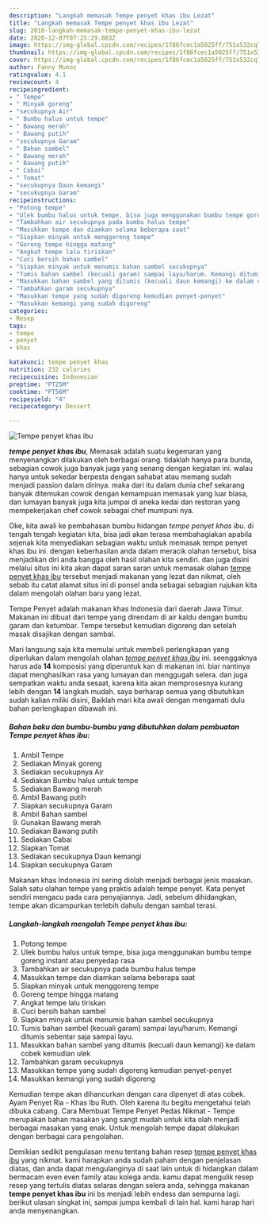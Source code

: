 ```yaml
---
description: "Langkah memasak Tempe penyet khas ibu Lezat"
title: "Langkah memasak Tempe penyet khas ibu Lezat"
slug: 2018-langkah-memasak-tempe-penyet-khas-ibu-lezat
date: 2020-12-07T07:25:29.883Z
image: https://img-global.cpcdn.com/recipes/1f86fcec1a5025ff/751x532cq70/tempe-penyet-khas-ibu-foto-resep-utama.jpg
thumbnail: https://img-global.cpcdn.com/recipes/1f86fcec1a5025ff/751x532cq70/tempe-penyet-khas-ibu-foto-resep-utama.jpg
cover: https://img-global.cpcdn.com/recipes/1f86fcec1a5025ff/751x532cq70/tempe-penyet-khas-ibu-foto-resep-utama.jpg
author: Fanny Munoz
ratingvalue: 4.1
reviewcount: 4
recipeingredient:
- " Tempe"
- " Minyak goreng"
- "secukupnya Air"
- " Bumbu halus untuk tempe"
- " Bawang merah"
- " Bawang putih"
- "secukupnya Garam"
- " Bahan sambel"
- " Bawang merah"
- " Bawang putih"
- " Cabai"
- " Tomat"
- "secukupnya Daun kemangi"
- "secukupnya Garam"
recipeinstructions:
- "Potong tempe"
- "Ulek bumbu halus untuk tempe, bisa juga menggunakan bumbu tempe goreng instant atau penyedap rasa"
- "Tambahkan air secukupnya pada bumbu halus tempe"
- "Masukkan tempe dan diamkan selama beberapa saat"
- "Siapkan minyak untuk menggoreng tempe"
- "Goreng tempe hingga matang"
- "Angkat tempe lalu tiriskan"
- "Cuci bersih bahan sambel"
- "Siapkan minyak untuk menumis bahan sambel secukupnya"
- "Tumis bahan sambel (kecuali garam) sampai layu/harum. Kemangi ditumis sebentar saja sampai layu."
- "Masukkan bahan sambel yang ditumis (kecuali daun kemangi) ke dalam cobek kemudian ulek"
- "Tambahkan garam secukupnya"
- "Masukkan tempe yang sudah digoreng kemudian penyet-penyet"
- "Masukkan kemangi yang sudah digoreng"
categories:
- Resep
tags:
- tempe
- penyet
- khas

katakunci: tempe penyet khas 
nutrition: 232 calories
recipecuisine: Indonesian
preptime: "PT25M"
cooktime: "PT56M"
recipeyield: "4"
recipecategory: Dessert

---
```



![Tempe penyet khas ibu](https://img-global.cpcdn.com/recipes/1f86fcec1a5025ff/751x532cq70/tempe-penyet-khas-ibu-foto-resep-utama.jpg)

<b><i>tempe penyet khas ibu</i></b>, Memasak adalah suatu kegemaran yang menyenangkan dilakukan oleh berbagai orang. tidaklah hanya para bunda, sebagian cowok juga banyak juga yang senang dengan kegiatan ini. walau hanya untuk sekedar berpesta dengan sahabat atau memang sudah menjadi passion dalam dirinya. maka dari itu dalam dunia chef sekarang banyak ditemukan cowok dengan kemampuan memasak yang luar biasa, dan lumayan banyak juga kita jumpai di aneka kedai dan restoran yang mempekerjakan chef cowok sebagai chef mumpuni nya.

Oke, kita awali ke pembahasan bumbu hidangan <i>tempe penyet khas ibu</i>. di tengah tengah kegiatan kita, bisa jadi akan terasa membahagiakan apabila sejenak kita menyediakan sebagian waktu untuk memasak tempe penyet khas ibu ini. dengan keberhasilan anda dalam meracik olahan tersebut, bisa menjadikan diri anda bangga oleh hasil olahan kita sendiri. dan juga disini melalui situs ini kita akan dapat saran saran untuk memasak olahan <u>tempe penyet khas ibu</u> tersebut menjadi makanan yang lezat dan nikmat, oleh sebab itu catat alamat situs ini di ponsel anda sebagai sebagian rujukan kita dalam mengolah olahan baru yang lezat.

Tempe Penyet adalah makanan khas Indonesia dari daerah Jawa Timur. Makanan ini dibuat dari tempe yang direndam di air kaldu dengan bumbu garam dan ketumbar. Tempe tersebut kemudian digoreng dan setelah masak disajikan dengan sambal.


Mari langsung saja kita memulai untuk membeli perlengkapan yang diperlukan dalam mengolah olahan <u><i>tempe penyet khas ibu</i></u> ini. seenggaknya harus ada <b>14</b> komposisi yang diperuntuk kan di makanan ini. biar nantinya dapat menghasilkan rasa yang lumayan dan menggugah selera. dan juga sempatkan waktu anda sesaat, karena kita akan memprosesnya kurang lebih dengan <b>14</b> langkah mudah. saya berharap semua yang dibutuhkan sudah kalian miliki disini, Baiklah mari kita awali dengan mengamati dulu bahan perlengkapan dibawah ini.

<!--inarticleads1-->

##### Bahan baku dan bumbu-bumbu yang dibutuhkan dalam pembuatan Tempe penyet khas ibu:

1. Ambil  Tempe
1. Sediakan  Minyak goreng
1. Sediakan secukupnya Air
1. Sediakan  Bumbu halus untuk tempe
1. Sediakan  Bawang merah
1. Ambil  Bawang putih
1. Siapkan secukupnya Garam
1. Ambil  Bahan sambel
1. Gunakan  Bawang merah
1. Sediakan  Bawang putih
1. Sediakan  Cabai
1. Siapkan  Tomat
1. Sediakan secukupnya Daun kemangi
1. Siapkan secukupnya Garam


Makanan khas Indonesia ini sering diolah menjadi berbagai jenis masakan. Salah satu olahan tempe yang praktis adalah tempe penyet. Kata penyet sendiri mengacu pada cara penyajiannya. Jadi, sebelum dihidangkan, tempe akan dicampurkan terlebih dahulu dengan sambal terasi. 

<!--inarticleads2-->

##### Langkah-langkah mengolah Tempe penyet khas ibu:

1. Potong tempe
1. Ulek bumbu halus untuk tempe, bisa juga menggunakan bumbu tempe goreng instant atau penyedap rasa
1. Tambahkan air secukupnya pada bumbu halus tempe
1. Masukkan tempe dan diamkan selama beberapa saat
1. Siapkan minyak untuk menggoreng tempe
1. Goreng tempe hingga matang
1. Angkat tempe lalu tiriskan
1. Cuci bersih bahan sambel
1. Siapkan minyak untuk menumis bahan sambel secukupnya
1. Tumis bahan sambel (kecuali garam) sampai layu/harum. Kemangi ditumis sebentar saja sampai layu.
1. Masukkan bahan sambel yang ditumis (kecuali daun kemangi) ke dalam cobek kemudian ulek
1. Tambahkan garam secukupnya
1. Masukkan tempe yang sudah digoreng kemudian penyet-penyet
1. Masukkan kemangi yang sudah digoreng


Kemudian tempe akan dihancurkan dengan cara dipenyet di atas cobek. Ayam Penyet Ria - Khas Ibu Ruth. Oleh karena itu begitu mengetahui telah dibuka cabang. Cara Membuat Tempe Penyet Pedas Nikmat - Tempe merupakan bahan masakan yang sangt mudah untuk kita olah menjadi berbagai masakan yang enak. Untuk mengolah tempe dapat dilakukan dengan berbagai cara pengolahan. 

Demikian sedikit pengulasan menu tentang bahan resep <u>tempe penyet khas ibu</u> yang nikmat. kami harapkan anda sudah paham dengan penjelasan diatas, dan anda dapat mengulanginya di saat lain untuk di hidangkan dalam bermacam even even family atau kolega anda. kamu dapat mengulik resep resep yang tertulis diatas selaras dengan selera anda, sehingga makanan <b>tempe penyet khas ibu</b> ini bs menjadi lebih endess dan sempurna lagi. berikut ulasan singkat ini, sampai jumpa kembali di lain hal. kami harap hari anda menyenangkan.
